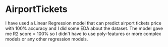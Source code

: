 # AirportTickets
I have used a Linear Regression model that can predict airport tickets price with 100% accuracy and I did some EDA about the dataset.
The model gave me R2 score = 100% so I didn't have to use poly-features or more complex models or any other regression models.
